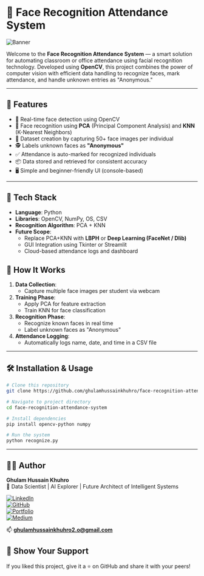 # 🎯 Face Recognition Attendance System

![Banner](https://cdn.dribbble.com/userupload/25126157/file/original-b4e375e11656bdb2c9aec5333f82acaa.gif)

Welcome to the **Face Recognition Attendance System** — a smart solution for automating classroom or office attendance using facial recognition technology. Developed using **OpenCV**, this project combines the power of computer vision with efficient data handling to recognize faces, mark attendance, and handle unknown entries as "Anonymous."

---

## 🚀 Features

- 📸 Real-time face detection using OpenCV  
- 🧠 Face recognition using **PCA** (Principal Component Analysis) and **KNN** (K-Nearest Neighbors)  
- 📁 Dataset creation by capturing 50+ face images per individual  
- 🕵️ Labels unknown faces as **"Anonymous"**  
- ✅ Attendance is auto-marked for recognized individuals  
- 📦 Data stored and retrieved for consistent accuracy  
- 🖥️ Simple and beginner-friendly UI (console-based)  

---

## 🧰 Tech Stack

- **Language**: Python  
- **Libraries**: OpenCV, NumPy, OS, CSV  
- **Recognition Algorithm**: PCA + KNN  
- **Future Scope**:
  - Replace PCA+KNN with **LBPH** or **Deep Learning (FaceNet / Dlib)**
  - GUI Integration using Tkinter or Streamlit
  - Cloud-based attendance logs and dashboard  



## 🧠 How It Works

1. **Data Collection**:
   - Capture multiple face images per student via webcam  
2. **Training Phase**:
   - Apply PCA for feature extraction  
   - Train KNN for face classification  
3. **Recognition Phase**:
   - Recognize known faces in real time  
   - Label unknown faces as "Anonymous"  
4. **Attendance Logging**:
   - Automatically logs name, date, and time in a CSV file  

---

## 🛠️ Installation & Usage

```bash
# Clone this repository
git clone https://github.com/ghulamhussainkhuhro/face-recognition-attendance-system.git

# Navigate to project directory
cd face-recognition-attendance-system

# Install dependencies
pip install opencv-python numpy

# Run the system
python recognize.py
```

---

## 🙋‍♂️ Author

**Ghulam Hussain Khuhro**  
🚀 Data Scientist | AI Explorer | Future Architect of Intelligent Systems  

[![LinkedIn](https://img.shields.io/badge/-LinkedIn-0A66C2?style=flat&logo=linkedin&logoColor=white)](https://linkedin.com/in/ghulamhussainkhuhro)  
[![GitHub](https://img.shields.io/badge/-GitHub-181717?style=flat&logo=github&logoColor=white)](https://github.com/ghulamhussainkhuhro)  
[![Portfolio](https://img.shields.io/badge/-Portfolio-FF5722?style=flat&logo=web&logoColor=white)](https://ghulamhussainkhuhro.github.io/)  
[![Medium](https://img.shields.io/badge/Medium-12100E?style=flat&logo=medium&logoColor=white)](https://medium.com/@ghulamhussainkhuhro2.o)  

📫 **ghulamhussainkhuhro2.o@gmail.com**


## 🌟 Show Your Support

If you liked this project, give it a ⭐ on GitHub and share it with your peers!

